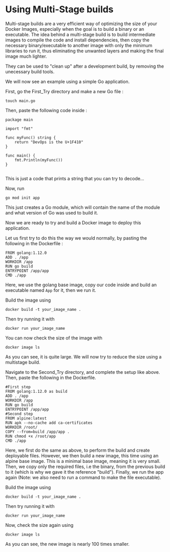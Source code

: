 # Using Multi-Stage builds

Multi-stage builds are a very efficient way of optimizing the size of your Docker Images, especially when the goal is to build a binary or an executable. The idea behind a multi-stage build is to build intermediate images to compile the code and install dependencies, then copy the necessary binary/executable to another image with only the minimum libraries to run it, thus eliminating the unwanted layers and making the final image much lighter.

They can be used to "clean up" after a development build, by removing the unecessary build tools.

We will now see an example using a simple Go application.

First, go the First_Try directory and make a new Go file :

```
touch main.go
```

Then, paste the following code inside :

```
package main

import "fmt"

func myFunc() string {
	return "DevOps is the U+1F410"
}

func main() {
	fmt.Println(myFunc())
}


```

This is just a code that prints a string that you can try to decode...

Now, run

```
go mod init app
```

This just creates a Go module, which will contain the name of the module and what version of Go was used to build it.

Now we are ready to try and build a Docker image to deploy this application.

Let us first try to do this the way we would normally, by pasting the following in the Dockerfile :

```
FROM golang:1.12.0
ADD . /app
WORKDIR /app
RUN go build
ENTRYPOINT /app/app
CMD ./app
```

Here, we use the golang base image, copy our code inside and build an executable named `App` for it, then we run it.

Build the image using

```
docker build -t your_image_name .
```

Then try running it with

```
docker run your_image_name
```

You can now check the size of the image with

```
docker image ls
```

As you can see, it is quite large. We will now try to reduce the size using a multistage build.

Navigate to the Second_Try directory, and complete the setup like above. Then, paste the following in the Dockerfile.

```
#First step
FROM golang:1.12.0 as build
ADD . /app
WORKDIR /app
RUN go build
ENTRYPOINT /app/app
#Second step
FROM alpine:latest
RUN apk --no-cache add ca-certificates
WORKDIR /root/
COPY --from=build /app/app .
RUN chmod +x /root/app
CMD ./app
```

Here, we first do the same as above, to perform the build and create deployable files. However, we then build a new image, this time using an alpine base image. This is a minimal base image, meaning it is very small. Then, we copy only the required files, i.e the binary, from the previous build to it (which is why we gave it the reference "build"). Finally, we run the app again (Note: we also need to run a command to make the file executable).

Build the image using

```
docker build -t your_image_name .
```

Then try running it with

```
docker run your_image_name
```

Now, check the size again using

```
docker image ls
```

As you can see, the new image is nearly 100 times smaller.
